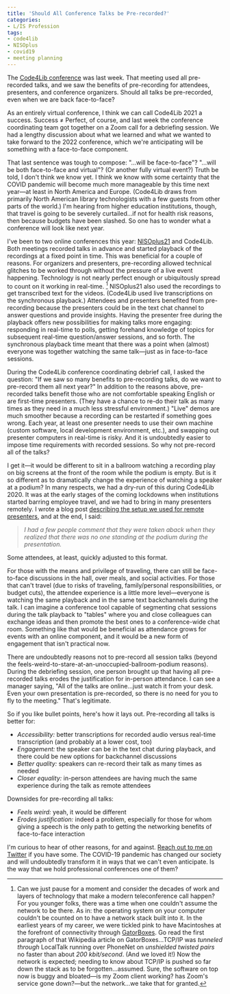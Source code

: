 ```yaml
---
title: 'Should All Conference Talks be Pre-recorded?'
categories:
- L/IS Profession
tags:
- code4lib
- NISOplus
- covid19
- meeting planning
---
```

The <a href="https://2021.Code4Lib.org/" data-versionurl="https://archive.li/wip/xCo7x" data-versiondate="2021-04-03">Code4Lib conference</a> was last week.  That meeting used all pre-recorded talks, and we saw the benefits of pre-recording for attendees, presenters, and conference organizers.
Should all talks be pre-recorded, even when we are back face-to-face?

As an entirely virtual conference, I think we can call Code4Lib 2021 a success.
Success ≠ Perfect, of course, and last week the conference coordinating team got together on a Zoom call for a debriefing session.
We had a lengthy discussion about what we learned and what we wanted to take forward to the 2022 conference, which we're anticipating will be something with a face-to-face component.

That last sentence was tough to compose: "...will be face-to-face"? "...will be both face-to-face and virtual"?  (Or another fully virtual event?)
Truth be told, I don't think we know yet.
I think we know with some certainty that the COVID pandemic will become much more manageable by this time next year—at least in North America and Europe.
(Code4Lib draws from primarily North American library technologists with a few guests from other parts of the world.)
I'm hearing from higher education institutions, though, that travel is going to be severely curtailed...if not for health risk reasons, then because budgets have been slashed.
So one has to wonder what a conference will look like next year.

I've been to two online conferences this year:  <a href="https://niso.plus/" data-versionurl="https://archive.li/wip/NwffD" data-versiondate="2021-04-04">NISOplus21</a> and Code4Lib.  Both meetings recorded talks in advance and started playback of the recordings at a fixed point in time.
This was beneficial for a couple of reasons.
For organizers and presenters, pre-recording allowed technical glitches to be worked through without the pressure of a live event happening.
Technology is not nearly perfect enough or ubiquitously spread to count on it working in real-time. [^1]
NISOplus21 also used the recordings to get transcribed text for the videos.
(Code4Lib used live transcriptions on the synchronous playback.)
Attendees and presenters benefited from pre-recording because the presenters could be in the text chat channel to answer questions and provide insights.
Having the presenter free during the playback offers new possibilities for making talks more engaging: responding in real-time to polls, getting forehand knowledge of topics for subsequent real-time question/answer sessions, and so forth.
The synchronous playback time meant that there was a point when (almost) everyone was together watching the same talk—just as in face-to-face sessions.

During the Code4Lib conference coordinating debrief call, I asked the question: "If we saw so many benefits to pre-recording talks, do we want to pre-record them all next year?"
In addition to the reasons above, pre-recorded talks benefit those who are not comfortable speaking English or are first-time presenters. 
(They have a chance to re-do their talk as many times as they need in a much less stressful environment.)
"Live" demos are much smoother because a recording can be restarted if something goes wrong.
Each year, at least one presenter needs to use their own machine (custom software, local development environment, etc.), and swapping out presenter computers in real-time is risky.
And it is undoubtedly easier to impose time requirements with recorded sessions.
So why not pre-record all of the talks?

I get it—it would be different to sit in a ballroom watching a recording play on big screens at the front of the room while the podium is empty.
But is it so different as to dramatically change the experience of watching a speaker at a podium?
In many respects, we had a dry-run of this during Code4Lib 2020.
It was at the early stages of the coming lockdowns when institutions started barring employee travel, and we had to bring in many presenters remotely.
I wrote a blog post <a href="https://dltj.org/article/zoom-remote-presenters/" data-versionurl="https://web.archive.org/web/20210404002544/https://dltj.org/article/zoom-remote-presenters/" data-versiondate="2021-04-04">describing the setup we used for remote presenters</a>, and at the end, I said: 

> _I had a few people comment that they were taken aback when they realized that there was no one standing at the podium during the presentation._

Some attendees, at least, quickly adjusted to this format.

For those with the means and privilege of traveling, there can still be face-to-face discussions in the hall, over meals, and social activities.
For those that can't travel (due to risks of traveling, family/personal responsibilities, or budget cuts), the attendee experience is a little more level—everyone is watching the same playback and in the same text backchannels during the talk.
I can imagine a conference tool capable of segmenting chat sessions during the talk playback to "tables" where you and close colleagues can exchange ideas and then promote the best ones to a conference-wide chat room.
Something like that would be beneficial as attendance grows for events with an online component, and it would be a new form of engagement that isn't practical now.

There are undoubtedly reasons not to pre-record all session talks (beyond the feels-weird-to-stare-at-an-unoccupied-ballroom-podium reasons).
During the debriefing session, one person brought up that having all pre-recorded talks erodes the justification for in-person attendance.
I can see a manager saying, "All of the talks are online...just watch it from your desk.  Even your own presentation is pre-recorded, so there is no need for you to fly to the meeting."
That's legitimate.

So if you like bullet points, here's how it lays out.
Pre-recording all talks is better for:
* _Accessibility:_ better transcriptions for recorded audio versus real-time transcription (and probably at a lower cost, too)
* _Engagement:_ the speaker can be in the text chat during playback, and there could be new options for backchannel discussions
* _Better quality:_ speakers can re-record their talk as many times as needed
* _Closer equality:_ in-person attendees are having much the same experience during the talk as remote attendees

Downsides for pre-recording all talks:
* _Feels weird:_ yeah, it would be different
* _Erodes justification:_ indeed a problem, especially for those for whom giving a speech is the only path to getting the networking benefits of face-to-face interaction

I'm curious to hear of other reasons, for and against.
<a href="https://twitter.com/intent/tweet?text=Hey%20%40DataG%2C%20about%20all%20pre-recorded%20presentations%3A%20">Reach out to me on Twitter</a> if you have some.
The COVID-19 pandemic has changed our society and will undoubtedly transform it in ways that we can't even anticipate.  Is the way that we hold professional conferences one of them?

[^1]: Can we just pause for a moment and consider the decades of work and layers of technology that make a modern teleconference call happen? For you younger folks, there was a time when one couldn't assume the network to be there. As in: the operating system on your computer couldn't be counted on to have a network stack built into it. In the earliest years of my career, we were tickled pink to have Macintoshes at the forefront of connectivity through <a href="https://en.wikipedia.org/wiki/GatorBox" data-versionurl="https://en.wikipedia.org/w/index.php?title=GatorBox&oldid=932309684" data-versiondate="2021-04-03">GatorBoxes</a>. Go read the first paragraph of that Wikipedia article on GatorBoxes...TCP/IP was _tunneled through_ LocalTalk running over PhoneNet on _unshielded twisted pairs_ no faster than about _200 kbit/second_.  (And we loved it!)  Now the network is expected; needing to know about TCP/IP is pushed so far down the stack as to be forgotten...assumed. Sure, the software on top now is buggy and bloated—is my Zoom client working? has Zoom's service gone down?—but the network...we take that for granted.